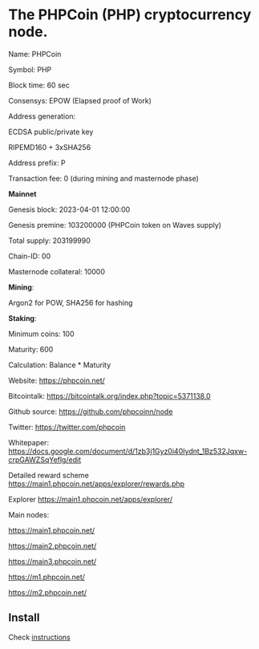 # The PHPCoin (PHP) cryptocurrency node.

Name: PHPCoin

Symbol: PHP

Block time: 60 sec

Consensys: EPOW (Elapsed proof of Work)

Address generation:

ECDSA public/private key

RIPEMD160 + 3xSHA256

Address prefix: P

Transaction fee: 0 (during mining and masternode phase)

**Mainnet**

Genesis block: 2023-04-01 12:00:00

Genesis premine: 103200000 (PHPCoin token on Waves supply)

Total supply: 203199990

Chain-ID: 00

Masternode collateral: 10000

**Mining**:

Argon2 for POW, SHA256 for hashing

**Staking**:

Minimum coins: 100

Maturity: 600

Calculation: Balance * Maturity 

Website: 
https://phpcoin.net/ 

Bitcointalk:
https://bitcointalk.org/index.php?topic=5371138.0

Github source: 
https://github.com/phpcoinn/node

Twitter: 
https://twitter.com/phpcoin

Whitepaper: 
https://docs.google.com/document/d/1zb3j1Gyz0i40Iydnt_1Bz532Jqxw-crpGAWZSqYeflg/edit

Detailed reward scheme
https://main1.phpcoin.net/apps/explorer/rewards.php 

Explorer
https://main1.phpcoin.net/apps/explorer/

Main nodes:

https://main1.phpcoin.net/ 

https://main2.phpcoin.net/ 

https://main3.phpcoin.net/

https://m1.phpcoin.net/

https://m2.phpcoin.net/ 





## Install

Check [instructions](https://github.com/phpcoinn/node/wiki/Node-installation)




